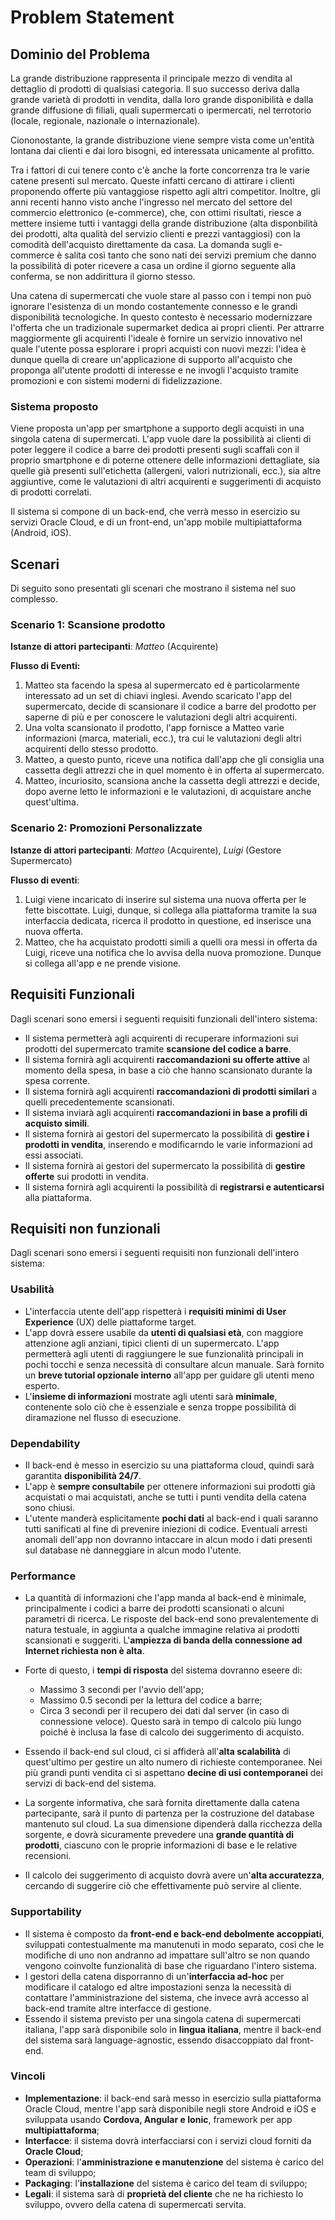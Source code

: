 # Problem Statement

## Dominio del Problema

La grande distribuzione rappresenta il principale mezzo di vendita al dettaglio di prodotti di qualsiasi categoria. Il suo successo deriva dalla grande varietà di prodotti in vendita, dalla loro grande disponibilità e dalla grande diffusione di filiali, quali supermercati o ipermercati, nel terrotorio (locale, regionale, nazionale o internazionale).

Ciononostante, la grande distribuzione viene sempre vista come un'entità lontana dai clienti e dai loro bisogni, ed interessata unicamente al profitto.

Tra i fattori di cui tenere conto c'è anche la forte concorrenza tra le varie catene presenti sul mercato. Queste infatti cercano di attirare i clienti proponendo offerte più vantaggiose rispetto agli altri competitor. Inoltre, gli anni recenti hanno visto anche l'ingresso nel mercato del settore del commercio elettronico (e-commerce), che, con ottimi risultati, riesce a mettere insieme tutti i vantaggi della grande distribuzione (alta disponbilità dei prodotti, alta qualità del servizio clienti e prezzi vantaggiosi) con la comodità dell'acquisto direttamente da casa. La domanda sugli e-commerce è salita così tanto che sono nati dei servizi premium che danno la possibilità di poter ricevere a casa un ordine il giorno seguente alla conferma, se non addirittura il giorno stesso.

Una catena di supermercati che vuole stare al passo con i tempi non può ignorare l'esistenza di un mondo costantemente connesso e le grandi disponibilità tecnologiche. In questo contesto è necessario modernizzare l'offerta che un tradizionale supermarket dedica ai propri clienti. Per attrarre maggiormente gli acquirenti l'ideale è fornire un servizio innovativo nel quale l'utente possa esplorare i propri acquisti con nuovi mezzi: l'idea è dunque quella di creare un'applicazione di supporto all'acquisto che proponga all'utente prodotti di interesse e ne invogli l'acquisto tramite promozioni e con sistemi moderni di fidelizzazione.

### Sistema proposto

Viene proposta un'app per smartphone a supporto degli acquisti in una singola catena di supermercati. L'app vuole dare la possibilità ai clienti di poter leggere il codice a barre dei prodotti presenti sugli scaffali con il proprio smartphone e di poterne ottenere delle informazioni dettagliate, sia quelle già presenti sull'etichetta (allergeni, valori nutrizionali, ecc.), sia altre aggiuntive, come le valutazioni di altri acquirenti e suggerimenti di acquisto di prodotti correlati.

Il sistema si compone di un back-end, che verrà messo in esercizio su servizi Oracle Cloud, e di un front-end, un'app mobile multipiattaforma (Android, iOS).

## Scenari

Di seguito sono presentati gli scenari che mostrano il sistema nel suo complesso.

### Scenario 1: Scansione prodotto

**Istanze di attori partecipanti**: *Matteo* (Acquirente)

**Flusso di Eventi:**

1. Matteo sta facendo la spesa al supermercato ed è particolarmente interessato ad un set di chiavi inglesi. Avendo scaricato l'app del supermercato, decide di scansionare il codice a barre del prodotto per saperne di più e per conoscere le valutazioni degli altri acquirenti.
2. Una volta scansionato il prodotto, l'app fornisce a Matteo varie informazioni (marca, materiali, ecc.), tra cui le valutazioni degli altri acquirenti dello stesso prodotto.
3. Matteo, a questo punto, riceve una notifica dall'app che gli consiglia una cassetta degli attrezzi che in quel momento è in offerta al supermercato.
4. Matteo, incuriosito, scansiona anche la cassetta degli attrezzi e decide, dopo averne letto le informazioni e le valutazioni, di acquistare anche quest'ultima.

### Scenario 2: Promozioni Personalizzate

**Istanze di attori partecipanti**: *Matteo* (Acquirente), *Luigi* (Gestore Supermercato)

**Flusso di eventi**:

1. Luigi viene incaricato di inserire sul sistema una nuova offerta per le fette biscottate. Luigi, dunque, si collega alla piattaforma tramite la sua interfaccia dedicata, ricerca il prodotto in questione, ed inserisce una nuova offerta.
2. Matteo, che ha acquistato prodotti simili a quelli ora messi in offerta da Luigi, riceve una notifica che lo avvisa della nuova promozione. Dunque si collega all'app e ne prende visione. 

## Requisiti Funzionali

Dagli scenari sono emersi i seguenti requisiti funzionali dell'intero sistema:

- Il sistema permetterà agli acquirenti di recuperare informazioni sui prodotti del supermercato tramite **scansione del codice a barre**.
- Il sistema fornirà agli acquirenti **raccomandazioni su offerte attive** al momento della spesa, in base a ciò che hanno scansionato durante la spesa corrente.
- Il sistema fornirà agli acquirenti **raccomandazioni di prodotti similari** a quelli precedentemente scansionati.
- Il sistema inviarà agli acquirenti **raccomandazioni in base a profili di acquisto simili**.
- Il sistema fornirà ai gestori del supermercato la possibilità di **gestire i prodotti in vendita**, inserendo e modificarndo le varie informazioni ad essi associati.
- Il sistema fornirà ai gestori del supermercato la possibilità di **gestire offerte** sui prodotti in vendita.
- Il sistema fornirà agli acquirenti la possibilità di **registrarsi e autenticarsi** alla piattaforma.

## Requisiti non funzionali

Dagli scenari sono emersi i seguenti requisiti non funzionali dell'intero sistema:

### Usabilità

- L'interfaccia utente dell'app rispetterà i **requisiti minimi di User Experience** (UX) delle piattaforme target.
- L'app dovrà essere usabile da **utenti di qualsiasi età**, con maggiore attenzione agli anziani, tipici clienti di un supermercato. L'app permetterà agli utenti di raggiungere le sue funzionalità principali in pochi tocchi e senza necessità di consultare alcun manuale. Sarà fornito un **breve tutorial opzionale interno** all'app per guidare gli utenti meno esperto.
- L'**insieme di informazioni** mostrate agli utenti sarà **minimale**, contenente solo ciò che è essenziale e senza troppe possibilità di diramazione nel flusso di esecuzione.

### Dependability

- Il back-end è messo in esercizio su una piattaforma cloud, quindi sarà garantita **disponibilità 24/7**.
- L'app è **sempre consultabile** per ottenere informazioni sui prodotti già acquistati o mai acquistati, anche se tutti i punti vendita della catena sono chiusi.
- L'utente manderà esplicitamente **pochi dati** al back-end i quali saranno tutti sanificati al fine di prevenire iniezioni di codice. Eventuali arresti anomali dell'app non dovranno intaccare in alcun modo i dati presenti sul database nè danneggiare in alcun modo l'utente.

### Performance

- La quantità di informazioni che l'app manda al back-end è minimale, principalmente i codici a barre dei prodotti scansionati o alcuni parametri di ricerca. Le risposte del back-end sono prevalentemente di natura testuale, in aggiunta a qualche immagine relativa ai prodotti scansionati e suggeriti. L'**ampiezza di banda della connessione ad Internet richiesta non è alta**.
- Forte di questo, i **tempi di risposta** del sistema dovranno eseere di:
  - Massimo 3 secondi per l'avvio dell'app;
  - Massimo 0.5 secondi per la lettura del codice a barre;
  - Circa 3 secondi per il recupero dei dati dal server (in caso di connessione veloce). Questo sarà in tempo di calcolo più lungo poiché è inclusa la fase di calcolo dei suggerimento di acquisto.

- Essendo il back-end sul cloud, ci si affiderà all'**alta scalabilità** di quest'ultimo per gestire un alto numero di richieste contemporanee. Nei più grandi punti vendita ci si aspettano **decine di usi contemporanei** dei servizi di back-end del sistema.
- La sorgente informativa, che sarà fornita direttamente dalla catena partecipante, sarà il punto di partenza per la costruzione del database mantenuto sul cloud. La sua dimensione dipenderà dalla ricchezza della sorgente, e dovrà sicuramente prevedere una **grande quantità di prodotti**, ciascuno con le proprie informazioni di base e le relative recensioni.
- Il calcolo dei suggerimento di acquisto dovrà avere un'**alta accuratezza**, cercando di suggerire ciò che effettivamente può servire al cliente.

### Supportability

- Il sistema è composto da **front-end e back-end debolmente accoppiati**, sviluppati contestualmente ma manutenuti in modo separato, così che le modifiche di uno non andranno ad impattare sull'altro se non quando vengono coinvolte funzionalità di base che riguardano l'intero sistema.
- I gestori della catena disporranno di un'**interfaccia ad-hoc** per modificare il catalogo ed altre impostazioni senza la necessità di contattare l'amministrazione del sistema, che invece avrà accesso al back-end tramite altre interfacce di gestione.
- Essendo il sistema previsto per una singola catena di supermercati italiana, l'app sarà disponibile solo in **lingua italiana**, mentre il back-end del sistema sarà language-agnostic, essendo disaccoppiato dal front-end.

### Vincoli

- **Implementazione**: il back-end sarà messo in esercizio sulla piattaforma Oracle Cloud, mentre l'app sarà disponibile negli store Android e iOS e sviluppata usando **Cordova, Angular e Ionic**, framework per app **multipiattaforma**;
- **Interfacce**: il sistema dovrà interfacciarsi con i servizi cloud forniti da **Oracle Cloud**;
- **Operazioni**: l'**amministrazione e manutenzione** del sistema è carico del team di sviluppo;
- **Packaging**: l'**installazione** del sistema è carico del team di sviluppo;
- **Legali**: il sistema sarà di **proprietà del cliente** che ne ha richiesto lo sviluppo, ovvero della catena di supermercati servita.
